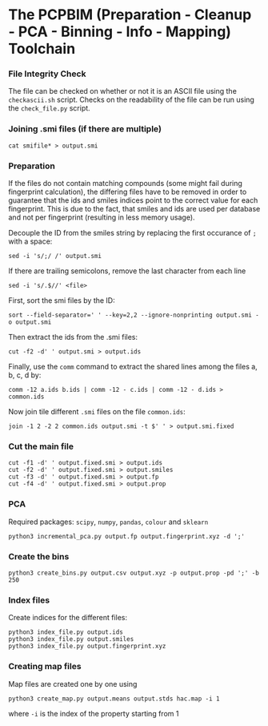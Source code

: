 # The PCPBIM (Preparation - Cleanup - PCA - Binning - Info - Mapping) Toolchain

### File Integrity Check
The file can be checked on whether or not it is an ASCII file using the `checkascii.sh` script. Checks on the readability of the file can be run using the `check_file.py` script.

### Joining .smi files (if there are multiple)
```
cat smifile* > output.smi
```

### Preparation
If the files do not contain matching compounds (some might fail during fingerprint calculation), the differing files have to be removed in order to guarantee that the ids and smiles indices point to the correct value for each fingerprint. This is due to the fact, that smiles and ids are used per database and not per fingerprint (resulting in less memory usage).

Decouple the ID from the smiles string by replacing the first occurance of `;` with a space:
```
sed -i 's/;/ /' output.smi
```
If there are trailing semicolons, remove the last character from each line 
```
sed -i 's/.$//' <file>
```
First, sort the smi files by the ID:
```
sort --field-separator=' ' --key=2,2 --ignore-nonprinting output.smi -o output.smi
```
Then extract the ids from the .smi files:
```
cut -f2 -d' ' output.smi > output.ids
```
Finally, use the `comm` command to extract the shared lines among the files a, b, c, d by:
```
comm -12 a.ids b.ids | comm -12 - c.ids | comm -12 - d.ids > common.ids
```
Now join tile different `.smi` files on the file `common.ids`:
```
join -1 2 -2 2 common.ids output.smi -t $' ' > output.smi.fixed
```

### Cut the main file
```
cut -f1 -d' ' output.fixed.smi > output.ids
cut -f2 -d' ' output.fixed.smi > output.smiles
cut -f3 -d' ' output.fixed.smi > output.fp
cut -f4 -d' ' output.fixed.smi > output.prop
```

### PCA
Required packages: `scipy`, `numpy`, `pandas`, `colour` and `sklearn`
```
python3 incremental_pca.py output.fp output.fingerprint.xyz -d ';'
```

### Create the bins
```
python3 create_bins.py output.csv output.xyz -p output.prop -pd ';' -b 250
```

### Index files
Create indices for the different files:
```
python3 index_file.py output.ids
python3 index_file.py output.smiles
python3 index_file.py output.fingerprint.xyz
```
### Creating map files
Map files are created one by one using
```
python3 create_map.py output.means output.stds hac.map -i 1 
```
where `-i` is the index of the property starting from 1

